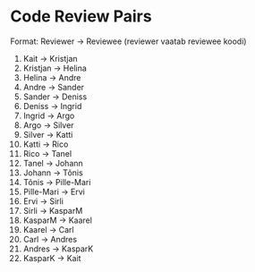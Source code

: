 # Code Review Pairs

Format: Reviewer -> Reviewee (reviewer vaatab reviewee koodi)

1. Kait -> Kristjan
2. Kristjan -> Helina
3. Helina -> Andre
4. Andre -> Sander
5. Sander -> Deniss
6. Deniss -> Ingrid
7. Ingrid -> Argo
8. Argo -> Silver
9. Silver -> Katti
10. Katti -> Rico
11. Rico -> Tanel
12. Tanel -> Johann
13. Johann -> Tõnis
14. Tõnis -> Pille-Mari
15. Pille-Mari -> Ervi
16. Ervi -> Sirli
17. Sirli -> KasparM
18. KasparM -> Kaarel
19. Kaarel -> Carl
20. Carl -> Andres
21. Andres -> KasparK
22. KasparK -> Kait
